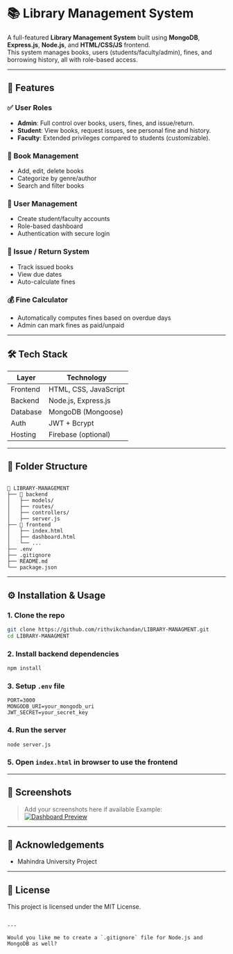 # 📚 Library Management System

A full-featured **Library Management System** built using **MongoDB**, **Express.js**, **Node.js**, and **HTML/CSS/JS** frontend.  
This system manages books, users (students/faculty/admin), fines, and borrowing history, all with role-based access.

---

## 🚀 Features

### ✅ User Roles
- **Admin**: Full control over books, users, fines, and issue/return.
- **Student**: View books, request issues, see personal fine and history.
- **Faculty**: Extended privileges compared to students (customizable).

### 📖 Book Management
- Add, edit, delete books
- Categorize by genre/author
- Search and filter books

### 👥 User Management
- Create student/faculty accounts
- Role-based dashboard
- Authentication with secure login

### 🔁 Issue / Return System
- Track issued books
- View due dates
- Auto-calculate fines

### 💰 Fine Calculator
- Automatically computes fines based on overdue days
- Admin can mark fines as paid/unpaid

---

## 🛠️ Tech Stack

| Layer       | Technology            |
|-------------|------------------------|
| Frontend    | HTML, CSS, JavaScript |
| Backend     | Node.js, Express.js   |
| Database    | MongoDB (Mongoose)    |
| Auth        | JWT + Bcrypt          |
| Hosting     | Firebase (optional)   |

---

## 📂 Folder Structure

```

📁 LIBRARY-MANAGEMENT
├── 📁 backend
│   ├── models/
│   ├── routes/
│   ├── controllers/
│   ├── server.js
├── 📁 frontend
│   ├── index.html
│   ├── dashboard.html
│   └── ...
├── .env
├── .gitignore
├── README.md
└── package.json

````

---

## ⚙️ Installation & Usage

### 1. Clone the repo
```bash
git clone https://github.com/rithvikchandan/LIBRARY-MANAGMENT.git
cd LIBRARY-MANAGMENT
````

### 2. Install backend dependencies

```bash
npm install
```

### 3. Setup `.env` file

```env
PORT=3000
MONGODB_URI=your_mongodb_uri
JWT_SECRET=your_secret_key
```

### 4. Run the server

```bash
node server.js
```

### 5. Open `index.html` in browser to use the frontend

---

## 📸 Screenshots

> Add your screenshots here if available
> Example:
> [![Dashboard Preview](./screenshots/dashboard.png)](https://github.com/rithvikchandan/LIBRARY-MANAGMENT/blob/main/Screenshot%202025-05-09%20091248.png)

---

## 🙌 Acknowledgements

* Mahindra University Project


---

## 📄 License

This project is licensed under the MIT License.

```

---

Would you like me to create a `.gitignore` file for Node.js and MongoDB as well?
```
